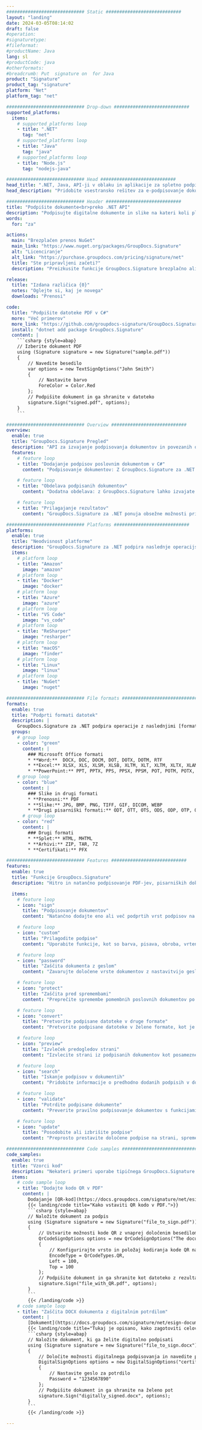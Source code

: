 ```yaml
---
############################# Static ############################
layout: "landing"
date: 2024-03-05T08:14:02
draft: false
#operation: 
#signaturetype: 
#fileformat: 
#productName: Java
lang: sl
#productCode: java
#otherformats: 
#breadcrumb: Put  signature on  for Java
product: "Signature"
product_tag: "signature"
platform: "Net"
platform_tag: "net"

############################# Drop-down ############################
supported_platforms:
  items:
    # supported_platforms loop
    - title: ".NET"
      tag: "net"
    # supported_platforms loop
    - title: "Java"
      tag: "java"
    # supported_platforms loop
    - title: "Node.js"
      tag: "nodejs-java"

############################# Head ############################
head_title: ".NET, Java, API-ji v oblaku in aplikacije za spletno podpisovanje dokumentov"
head_description: "Pridobite vsestransko rešitev za e-podpisovanje dokumentov za .NET, Java in aplikacije v oblaku. Spletno podpišite običajne formate dokumentov s preprosto funkcijo povleci in spusti"

############################# Header ############################
title: "Podpišite dokumente<br>preko .NET API"
description: "Podpisujte digitalne dokumente in slike na kateri koli platformi z uporabo naših prilagodljivih API-jev in rešitev, ki temeljijo na aplikacijah, za programerje in končne uporabnike."
words:
  for: "za"

actions:
  main: "Brezplačen prenos NuGet"
  main_link: "https://www.nuget.org/packages/GroupDocs.Signature"
  alt: "Licenciranje"
  alt_link: "https://purchase.groupdocs.com/pricing/signature/net"
  title: "Ste pripravljeni začeti?"
  description: "Preizkusite funkcije GroupDocs.Signature brezplačno ali zahtevajte licenco"

release:
  title: "Izdana različica {0}"
  notes: "Oglejte si, kaj je novega"
  downloads: "Prenosi"

code:
  title: "Podpišite datoteke PDF v C#"
  more: "Več primerov"
  more_link: "https://github.com/groupdocs-signature/GroupDocs.Signature-for-.NET"
  install: "dotnet add package GroupDocs.Signature"
  content: |
    ```csharp {style=abap}   
    // Izberite dokument PDF
    using (Signature signature = new Signature("sample.pdf"))
    {
        // Navedite besedilo
        var options = new TextSignOptions("John Smith")
        {
            // Nastavite barvo
            ForeColor = Color.Red
        };
        // Podpišite dokument in ga shranite v datoteko
        signature.Sign("signed.pdf", options);
    }
    ```

############################# Overview ############################
overview:
  enable: true
  title: "GroupDocs.Signature Pregled"
  description: "API za izvajanje podpisovanja dokumentov in povezanih operacij v aplikacijah .NET"
  features:
    # feature loop
    - title: "Dodajanje podpisov poslovnim dokumentom v C#"
      content: "Podpisovanje dokumentov: Z GroupDocs.Signature za .NET lahko dokumentom PDF in Office dodate različne vrste podpisov, kot so besedilo, slike, črtne kode in digitalna potrdila. Ta API vam omogoča podpisovanje dokumentov s skoraj vsemi vrstami podatkov, vključno s skritimi metapodatki."

    # feature loop
    - title: "Obdelava podpisanih dokumentov"
      content: "Dodatna obdelava: z GroupDocs.Signature lahko izvajate zmogljive operacije na podpisanih dokumentih. To vključuje iskanje obstoječih podpisov v poslovnih dokumentih in njihovo preverjanje z uporabo posebnih kriterijev. Poleg tega lahko prek tega API-ja .NET pridobite informacije o dokumentu in predogledate strani."

    # feature loop
    - title: "Prilagajanje rezultatov"
      content: "GroupDocs.Signature za .NET ponuja obsežne možnosti prilagajanja. Podpise lahko natančno postavite kamor koli na strani dokumenta in prilagodite njihov videz z različnimi nastavitvami. Poleg tega ta API podpira shranjevanje obdelanih dokumentov v številnih podprtih formatih."

############################# Platforms ############################
platforms:
  enable: true
  title: "Neodvisnost platforme"
  description: "GroupDocs.Signature za .NET podpira naslednje operacijske sisteme, ogrodja in upravitelje paketov"
  items:
    # platform loop
    - title: "Amazon"
      image: "amazon"
    # platform loop
    - title: "Docker"
      image: "docker"
    # platform loop
    - title: "Azure"
      image: "azure"
    # platform loop
    - title: "VS Code"
      image: "vs_code"
    # platform loop
    - title: "ReSharper"
      image: "resharper"
    # platform loop
    - title: "macOS"
      image: "finder"
    # platform loop
    - title: "Linux"
      image: "linux"
    # platform loop
    - title: "NuGet"
      image: "nuget"

############################# File formats ############################
formats:
  enable: true
  title: "Podprti formati datotek"
  description: |
    GroupDocs.Signature za .NET podpira operacije z naslednjimi [formati datotek](https://docs.groupdocs.com/signature/net/supported-document-formats/).
  groups:
    # group loop
    - color: "green"
      content: |
        ### Microsoft Office formati
        * **Word:**  DOCX, DOC, DOCM, DOT, DOTX, DOTM, RTF
        * **Excel:** XLSX, XLS, XLSM, XLSB, XLTM, XLT, XLTM, XLTX, XLAM, SXC, SpreadsheetML
        * **PowerPoint:** PPT, PPTX, PPS, PPSX, PPSM, POT, POTM, POTX, PPTM
    # group loop
    - color: "blue"
      content: |
        ### Slike in drugi formati
        * **Prenosni:** PDF
        * **Slike:** JPG, BMP, PNG, TIFF, GIF, DICOM, WEBP
        * **Drugi pisarniški formati:** ODT, OTT, OTS, ODS, ODP, OTP, ODG
      # group loop
    - color: "red"
      content: |
        ### Drugi formati
        * **Splet:** HTML, MHTML
        * **Arhivi:** ZIP, TAR, 7Z
        * **Certifikati:** PFX

############################# Features ############################
features:
  enable: true
  title: "Funkcije GroupDocs.Signature"
  description: "Hitro in natančno podpisovanje PDF-jev, pisarniških dokumentov in slik"

  items:
    # feature loop
    - icon: "sign"
      title: "Podpisovanje dokumentov"
      content: "Natančno dodajte eno ali več podprtih vrst podpisov na katerem koli določenem mestu v poslovnih dokumentih."

    # feature loop
    - icon: "custom"
      title: "Prilagodite podpise"
      content: "Uporabite funkcije, kot so barva, pisava, obroba, vrtenje itd., da konfigurirate videz podpisov."

    # feature loop
    - icon: "password"
      title: "Zaščita dokumenta z geslom"
      content: "Zavarujte določene vrste dokumentov z nastavitvijo gesla po podpisu."

    # feature loop
    - icon: "protect"
      title: "Zaščita pred spremembami"
      content: "Preprečite spremembe pomembnih poslovnih dokumentov po podpisu z digitalnim potrdilom."

    # feature loop
    - icon: "convert"
      title: "Pretvorite podpisane datoteke v druge formate"
      content: "Pretvorite podpisane datoteke v želene formate, kot je shranjevanje Wordovega dokumenta kot PDF."

    # feature loop
    - icon: "preview"
      title: "Izvleček predogledov strani"
      content: "Izvlecite strani iz podpisanih dokumentov kot posamezne slike za prihodnjo obdelavo."

    # feature loop
    - icon: "search"
      title: "Iskanje podpisov v dokumentih"
      content: "Pridobite informacije o predhodno dodanih podpisih v določenih dokumentih."

    # feature loop
    - icon: "validate"
      title: "Potrdite podpisane dokumente"
      content: "Preverite pravilno podpisovanje dokumentov s funkcijami za preverjanje veljavnosti."

    # feature loop
    - icon: "update"
      title: "Posodobite ali izbrišite podpise"
      content: "Preprosto prestavite določene podpise na strani, spremenite njihovo besedilo ali jih izbrišite brez težav."

############################# Code samples ############################
code_samples:
  enable: true
  title: "Vzorci kod"
  description: "Nekateri primeri uporabe tipičnega GroupDocs.Signature za operacije .NET"
  items:
    # code sample loop
    - title: "Dodajte kodo QR v PDF"
      content: |
        Dodajanje [QR-kod](https://docs.groupdocs.com/signature/net/esign-document-with-qr-code-signature/) na določene strani dokumentov PDF lahko izboljša poslovne procese. Spodaj je primer dodajanja kode QR z uporabo GroupDocs.Signature.
        {{< landing/code title="Kako vstaviti QR kodo v PDF.">}}
        ```csharp {style=abap}
        // Naložite dokument za podpis
        using (Signature signature = new Signature("file_to_sign.pdf"))
        {
            // Ustvarite možnosti kode QR z vnaprej določenim besedilom
            QrCodeSignOptions options = new QrCodeSignOptions("The document is approved by John Smith")
            {
                // Konfigurirajte vrsto in položaj kodiranja kode QR na strani
                EncodeType = QrCodeTypes.QR,
                Left = 100,
                Top = 100
            };
            // Podpišite dokument in ga shranite kot datoteko z rezultati
            signature.Sign("file_with_QR.pdf", options);
        }
        ```
        {{< /landing/code >}}
    # code sample loop
    - title: "Zaščita DOCX dokumenta z digitalnim potrdilom"
      content: |
        [Dokument](https://docs.groupdocs.com/signature/net/esign-document-with-digital-signature/) lahko [zaščitite] z uporabo osebnih podpisov ali podpisov podjetij, shranjenih kot digitalna potrdila. Takšnih zaščitenih dokumentov ni mogoče spremeniti brez razveljavitve podpisa.
        {{< landing/code title="Tukaj je opisano, kako zagotoviti celovitost dokumenta.">}}
        ```csharp {style=abap}   
        // Naložite dokument, ki ga želite digitalno podpisati
        using (Signature signature = new Signature("file_to_sign.docx"))
        {
            // Določite možnosti digitalnega podpisovanja in navedite pot do datoteke potrdila
            DigitalSignOptions options = new DigitalSignOptions("certificate.pfx")
            {
                // Nastavite geslo za potrdilo
                Password = "1234567890"
            };
            // Podpišite dokument in ga shranite na želeno pot
            signature.Sign("digitally_signed.docx", options);
        }
        ```
        {{< /landing/code >}}

---
```

